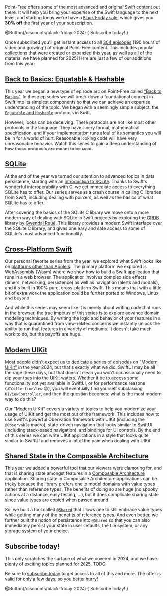 Point-Free offers some of the most advanced and original Swift content out there. It will help you
bring your expertise of the Swift language to the next level, and starting today we're have a 
[Black Friday sale](/discounts/black-friday-2024), which gives you **30% off** the first year
of your subscription.

@Button(/discounts/black-friday-2024) {
  Subscribe today!
}

Once subscribed you'll get instant access to all [304 episodes][pf] (190 hours of video and
growing!) of original Point-Free content. This includes popular [collections][collections] that were
created or expanded this year, as well as all of the material we have planned for 2025! Here are 
just a few of our additions from this year:

## [Back to Basics: Equatable & Hashable][eq-hash-collection]

This year we began a new type of episode arc on Point-Free called 
["Back to Basics"][back-to-basics]. In these episodes we will break down a foundational concept in 
Swift into its simplest components so that we can achieve an expertise understanding of the topic. 
We began with a seemingly simple subject: the [`Equatable` and `Hashable`][eq-hash-collection] 
protocols in Swift.

However, looks can be deceiving. These protocols are not like most other protocols in the language.
They have a very formal, mathematical specification, and if your implementation runs afoul of its
semantics you will be in for a world of hurt. Reasonable looking code will have very unreasonable
behavior. Watch this series to gain a deep understanding of how these protocols are meant to be 
used.

[eq-hash-collection]: /collections/back-to-basics/equatable-and-hashable
[back-to-basics]: /collections/back-to-basics

## [SQLite][sqlite-collection]

At the end of the year we turned our attention to advanced topics in data persistence, starting
with an [introduction to SQLite][sqlite-collection]. Thanks to Swift's wonderful interoperability 
with C, we get immediate access to everything SQLite has to offer. Our series serves as a crash
course in calling C libraries from Swift, including dealing with pointers, as well as the basics
of what SQLite has to offer.

After covering the basics of the SQLite C library we move onto a more modern way of dealing with 
SQLite in Swift projects by exploring the [GRDB](http://github.com/groue/GRDB.swift) library
by [Gwendal Roué](http://github.com/groue). This library provides a modern Swift interface over
the SQLite C library, and gives one easy and safe access to some of SQLite's most advanced
functionality.

[sqlite-collection]: /collections/back-to-basics/sqlite

## [Cross-Platform Swift][cross-platform-collection]

Our personal favorite series from the year, we explored what Swift looks like on [platforms other
than Apple's][cross-platform-collection]. The primary platform we explored is WebAssembly (Wasm) 
where we show how to build a Swift application that runs in a web browser. The application involves 
complex side effects (timers, networking, persistence) as well as navigation (alerts and modals), 
and it's built in 100% pure, cross-platform Swift. This means that with a little bit of extra work 
the application could be further ported to Windows, Linux, and beyond!

And while this series may seem like it is merely about writing code that runs in the browser, the
true impetus of this series is to explore advance domain modeling techniques. By writing the logic
and behavior of your features in a way that is quarantined from view-related concerns we instantly
unlock the ability to run that features in a variety of mediums. It doesn't take much work to do,
but the payoffs are huge.  

[cross-platform-collection]: /collections/cross-platform-swift 

## [Modern UIKit][uikit-collection]

Most people didn't expect us to dedicate a series of episodes on ["Modern UIKit"][uikit-collection]
in the year 2024, but that's exactly what we did. SwiftUI may be all the rage these days, but that 
doesn't mean you won't occassionally need to dip your toes into the UIKit waters. Whether it be to 
access some functionality not yet available in SwiftUI, or for performance reasons 
(`UICollectionView` 😍), you will eventually find yourself subclassing `UIViewController`, and then
the question becomes: what is the most modern way to do this?

Our "Modern UIKit" covers a variety of topics to help you modernize your usage of UIKit and get
the most out of the framework. This includes how to use Swift's powerful Obervation framework with
UIKit (including the `@Observable` macro), state-driven navigation that looks similar to SwiftUI
(including stack-based navigation), and bindings for UI controls. By the end of this series we
can write UIKit applications in a style that looks quite similar to SwiftUI and removes a lot of
the pain when dealing with UIKit.

[uikit-collection]: /collections/uikit

## [Shared State in the Composable Architecture][sharing-collection]

This year we added a powerful tool that our viewers were clamoring for, and that is sharing state
amongst features in a [Composable Architecture][tca-gh] application. Sharing state in Composable
Architecture applications can be tricky because the library prefers one to model domains with
value types rather than reference types. The benefits of doing so are huge (no spooky actions at a
distance, easy testing, …), but it does complicate sharing state since value types are copied when 
passed around.

So, we built a tool called [`@Shared`][sharing-docs] that allows one to still embrace value types 
while getting many of the benefits of reference types. And even better, we further built the notion
of persistence into `@Shared` so that you can also immediately persist your state in user defaults,
the file system, or any storage system of your choice.  

[sharing-collection]: /collections/composable-architecture/sharing-and-persisting-state
[tca-gh]: http://github.com/pointfreeco/swift-composable-architecture
[sharing-docs]: https://pointfreeco.github.io/swift-composable-architecture/main/documentation/composablearchitecture/sharingstate

## Subscribe today!

This only scratches the surface of what we covered in 2024, and we have plenty of exciting topics 
planned for 2025, TODO 

<!--including bringing `@Observable` to the Composable Architecture, a new fundamental -->
<!--change to the Composable Architecture that will unlock capabilities currently impossible, and -->
<!--perhaps we will even start to explore some server-side Swift. 😀-->

Be sure to [subscribe today][black-friday-sale] to get access to all of this and more. The
offer is valid for only a few days, so you better hurry!

[observation-collection]: /collections/swiftui/observation
[tca-1.0-blog]: /blog/posts/112-composable-architecture-1-0
[tca-1.0-collection]: /collections/composable-architecture/composable-architecture-1-0
[concurrency-extras-gh]: https://github.com/pointfreeco/swift-concurrency-extras
[reliable-testing-blog]: https://www.pointfree.co/blog/posts/110-reliably-testing-async-code-in-swift 
[reliable-testing]: https://www.pointfree.co/collections/concurrency/testing-async-code
[concurrency-collection]: https://www.pointfree.co/collections/concurrency
[realiable-testing-forums]: https://forums.swift.org/t/reliably-testing-code-that-adopts-swift-concurrency/57304
[scrumdinger]: https://developer.apple.com/tutorials/app-dev-training/transcribing-speech-to-text
[syncups]: http://github.com/pointfreeco/syncups 
[modern-swiftui]: https://www.pointfree.co/collections/swiftui/modern-swiftui
[observation-in-practice]: https://www.pointfree.co/collections/swiftui/observation/ep256-observation-in-practice
[pf]: /
[black-friday-sale]: http://pointfree.co/discounts/black-friday-2024
[collections]: /collections

@Button(/discounts/black-friday-2024) {
  Subscribe today!
}
